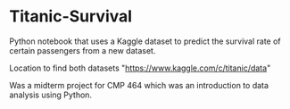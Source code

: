 # Titanic-Survival
Python notebook that uses a Kaggle dataset to predict the survival rate of certain passengers from a new dataset.

Location to find both datasets "https://www.kaggle.com/c/titanic/data"

Was a midterm project for CMP 464 which was an introduction to data analysis using Python.
